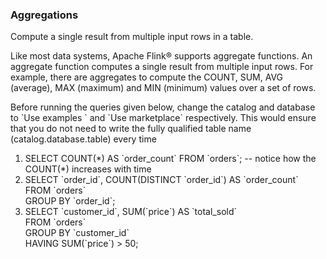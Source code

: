 ### Aggregations
Compute a single result from multiple input rows in a table.

Like most data systems, Apache Flink® supports aggregate functions. 
An aggregate function computes a single result from multiple input rows. 
For example, there are aggregates to compute the COUNT, SUM, AVG (average), MAX (maximum) and MIN (minimum) values over a set of rows.

Before running the queries given below, change the catalog and database to \`Use examples \` and \`Use marketplace\` respectively.
This would ensure that you do not need to write the fully qualified table name (catalog.database.table) every time

1. SELECT COUNT(\*) AS \`order_count\` FROM \`orders\`; -- notice how the COUNT(*) increases with time
2. SELECT \`order_id\`, COUNT(DISTINCT \`order_id\`) AS \`order_count\` \
   FROM \`orders\` \
   GROUP BY \`order_id\`;
3. SELECT \`customer_id\`, SUM(\`price\`) AS \`total_sold\` \
   FROM \`orders\` \
   GROUP BY \`customer_id\` \
   HAVING SUM(\`price\`) > 50;
